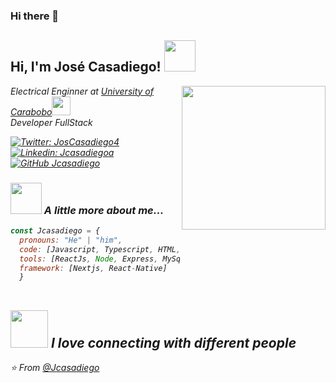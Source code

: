 ### Hi there 👋
<h2> Hi, I'm José Casadiego! <img src="https://media.giphy.com/media/mGcNjsfWAjY5AEZNw6/giphy.gif" width="50"></h2>
<img align='right' src="https://media2.giphy.com/media/QNFhOolVeCzPQ2Mx85/200w.webp?cid=ecf05e473u15tzzar1qv3qgir56rpaftcuvqqf86st8r5286&rid=200w.webp&ct=g" width="230">
<p><em>Electrical Enginner at <a href="http://www.unb.br">University of Carabobo</a><img src="https://media.giphy.com/media/fYSnHlufseco8Fh93Z/giphy.gif" width="30"></br>Developer FullStack

[![Twitter: JosCasadiego4](https://img.shields.io/twitter/follow/JosCasadiego4?style=social)](https://twitter.com/JosCasadiego4)
[![Linkedin: Jcasadiegoa](https://img.shields.io/badge/-Jcasadiegoa-blue?style=flat-square&logo=Linkedin&logoColor=white&link=https://www.linkedin.com/in/jcasadiegoa/)](https://www.linkedin.com/in/jcasadiegoa/)
[![GitHub Jcasadiego](https://img.shields.io/github/followers/jcasadiego?label=follow&style=social)](https://github.com/jcasadiego)


### <img src="https://media.giphy.com/media/VgCDAzcKvsR6OM0uWg/giphy.gif" width="50"> A little more about me...  

```javascript
const Jcasadiego = {
  pronouns: "He" | "him",
  code: [Javascript, Typescript, HTML, CSS, Java],
  tools: [ReactJs, Node, Express, MySql, PostgreSql, Mariadb],  
  framework: [Nextjs, React-Native]
  }
 
```

<img src="https://media.giphy.com/media/LnQjpWaON8nhr21vNW/giphy.gif" width="60"> <em><b>I love connecting with different people</b>
---

⭐️ From [@Jcasadiego](https://github.com/jcasadiego)


<!--
**jcasadiego/jcasadiego** is a ✨ _special_ ✨ repository because its `README.md` (this file) appears on your GitHub profile.

Here are some ideas to get you started:

- 🔭 I’m currently working on ...
- 🌱 I’m currently learning ...
- 👯 I’m looking to collaborate on ...
- 🤔 I’m looking for help with ...
- 💬 Ask me about ...
- 📫 How to reach me: ...
- 😄 Pronouns: ...
- ⚡ Fun fact: ...
-->
